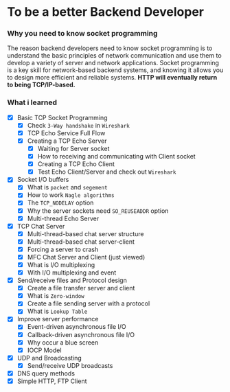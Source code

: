 # To be a better Backend Developer

### Why you need to know socket programming
The reason backend developers need to know socket programming is to understand the basic principles of network communication and use them to develop a variety of server and network applications. Socket programming is a key skill for network-based backend systems, and knowing it allows you to design more efficient and reliable systems. **HTTP will eventually return to being TCP/IP-based.**

### What i learned
- [x] Basic TCP Socket Programming
    - [x] Check `3-Way handshake` in `Wireshark`
    - [x] TCP Echo Service Full Flow
    - [x] Creating a TCP Echo Server
        - [x] Waiting for Server socket
        - [x] How to receiving and communicating with Client socket
        - [x] Creating a TCP Echo Client
        - [x] Test Echo Client/Server and check out `Wireshark`
- [x] Socket I/O buffers
    - [x] What is `packet` and `segement`
    - [x] How to work `Nagle algorithms`
    - [x] The `TCP_NODELAY` option
    - [x] Why the server sockets need `SO_REUSEADDR` option
    - [x] Multi-thread Echo Server
- [x] TCP Chat Server
    - [x] Multi-thread-based chat server structure
    - [x] Multi-thread-based chat server-client
    - [x] Forcing a server to crash
    - [x] MFC Chat Server and Client (just viewed)
    - [x] What is I/O multiplexing
    - [x] With I/O multiplexing and event
- [x] Send/receive files and Protocol design
    - [x] Create a file transfer server and client
    - [x] What is `Zero-window`
    - [x] Create a file sending server with a protocol
    - [x] What is `Lookup Table`
- [x] Improve server performance
    - [x] Event-driven asynchronous file I/O
    - [x] Callback-driven asynchronous file I/O
    - [x] Why occur a blue screen
    - [x] IOCP Model
- [x] UDP and Broadcasting
    - [x] Send/receive UDP broadcasts
- [x] DNS query methods
- [x] Simple HTTP, FTP Client
